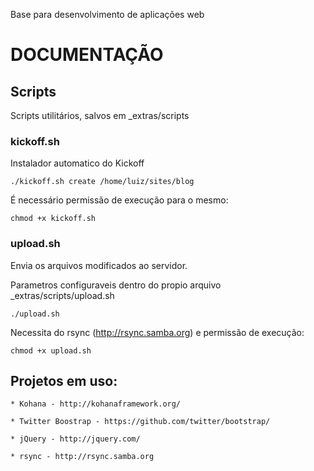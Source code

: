 Base para desenvolvimento de aplicações web

# DOCUMENTAÇÃO 

## Scripts
    
Scripts utilitários, salvos em _extras/scripts

### kickoff.sh
    
Instalador automatico do Kickoff
    
    ./kickoff.sh create /home/luiz/sites/blog
        
É necessário permissão de execução para o mesmo:
    
    chmod +x kickoff.sh
        
### upload.sh

Envia os arquivos modificados ao servidor.

Parametros configuraveis dentro do propio arquivo _extras/scripts/upload.sh

    ./upload.sh

Necessita do rsync (http://rsync.samba.org)  e permissão de execução:
    
    chmod +x upload.sh
        

## Projetos em uso:

    * Kohana - http://kohanaframework.org/
    
    * Twitter Boostrap - https://github.com/twitter/bootstrap/
    
    * jQuery - http://jquery.com/
    
    * rsync - http://rsync.samba.org
    
    
    


